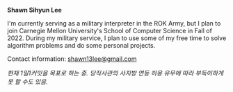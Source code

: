 **Shawn Sihyun Lee**

I'm currently serving as a military interpreter in the ROK Army, but I plan to join Carnegie Mellon University's School of Computer Science in Fall of 2022.
During my military service, I plan to use some of my free time to solve algorithm problems and do some personal projects.

Contact information: shawn13lee@gmail.com

*현재 1일1커밋을 목표로 하는 중. 당직사관의 사지방 연등 허용 유무에 따라 부득이하게 못 할 수도 있음.*

<!---
ShawneeBoy/ShawneeBoy is a ✨ special ✨ repository because its `README.md` (this file) appears on your GitHub profile.
You can click the Preview link to take a look at your changes.
--->

